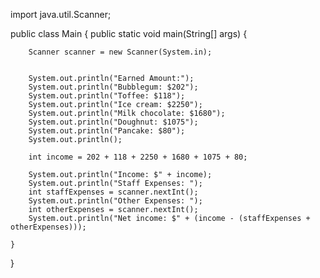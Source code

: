 import java.util.Scanner;


public class Main {
    public static void main(String[] args) {
    
        Scanner scanner = new Scanner(System.in);

        
        System.out.println("Earned Amount:");
        System.out.println("Bubblegum: $202");
        System.out.println("Toffee: $118");
        System.out.println("Ice cream: $2250");
        System.out.println("Milk chocolate: $1680");
        System.out.println("Doughnut: $1075");
        System.out.println("Pancake: $80");
        System.out.println(); 

        int income = 202 + 118 + 2250 + 1680 + 1075 + 80;
        
        System.out.println("Income: $" + income); 
        System.out.println("Staff Expenses: ");
        int staffExpenses = scanner.nextInt();
        System.out.println("Other Expenses: ");
        int otherExpenses = scanner.nextInt();
        System.out.println("Net income: $" + (income - (staffExpenses + otherExpenses)));
        
    }
}
